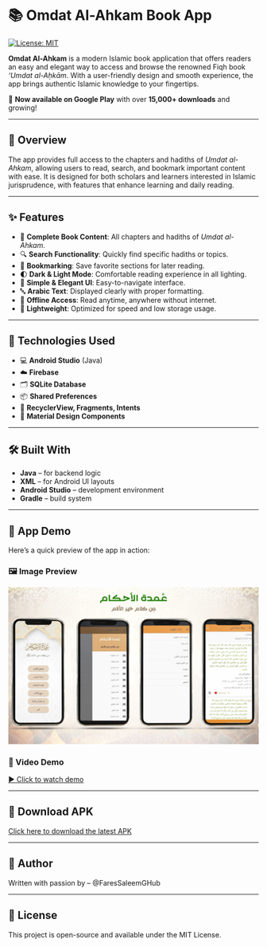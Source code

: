 # 📚 Omdat Al-Ahkam Book App
[![License: MIT](https://img.shields.io/badge/License-MIT-yellow.svg)](LICENSE)

**Omdat Al-Ahkam** is a modern Islamic book application that offers readers an easy and elegant way to access and browse the renowned Fiqh book *‘Umdat al-Aḥkām*. With a user-friendly design and smooth experience, the app brings authentic Islamic knowledge to your fingertips.

📱 **Now available on Google Play** with over **15,000+ downloads** and growing!

---

## 🕌 Overview

The app provides full access to the chapters and hadiths of *Umdat al-Ahkam*, allowing users to read, search, and bookmark important content with ease. It is designed for both scholars and learners interested in Islamic jurisprudence, with features that enhance learning and daily reading.

---

## ✨ Features

- 📖 **Complete Book Content**: All chapters and hadiths of *Umdat al-Ahkam*.
- 🔍 **Search Functionality**: Quickly find specific hadiths or topics.
- 📌 **Bookmarking**: Save favorite sections for later reading.
- 🌓 **Dark & Light Mode**: Comfortable reading experience in all lighting.
- 🎨 **Simple & Elegant UI**: Easy-to-navigate interface.
- 🔤 **Arabic Text**: Displayed clearly with proper formatting.
- 🔄 **Offline Access**: Read anytime, anywhere without internet.
- 💾 **Lightweight**: Optimized for speed and low storage usage.

---

## 🔧 Technologies Used

- 💻 **Android Studio** (Java)
- ☁️ **Firebase**
- 🗂️ **SQLite Database**
- 📦 **Shared Preferences**
- 🧩 **RecyclerView, Fragments, Intents**
- 🎨 **Material Design Components**

---

## 🛠️ Built With
- **Java** – for backend logic
- **XML** – for Android UI layouts
- **Android Studio** – development environment
- **Gradle** – build system

---

## 📱 App Demo
Here’s a quick preview of the app in action:
### 🖼️ Image Preview
![Omdat Al-Ahkam Book](assets/demo.jpeg)

### 🎥 Video Demo
[▶️ Click to watch demo](https://www.youtube.com/watch?v=KCkn0x29naA)

---

## 📱 Download APK
[Click here to download the latest APK](apk/app-release.apk)

---

## 👤 Author
Written with passion by – @FaresSaleemGHub

---

## 📜 License
This project is open-source and available under the MIT License.
